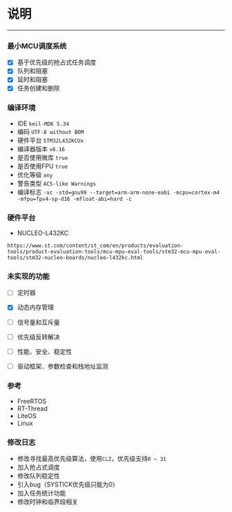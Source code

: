 # 说明

---

###  最小MCU调度系统

- [x]  基于优先级的抢占式任务调度
- [x]  队列和阻塞
- [x]  延时和阻塞
- [x]  任务创建和删除

### 编译环境

* IDE ` keil-MDK 5.34 `
* 编码 ` UTF-8 without BOM `
* 硬件平台 ` STM32L432KCUx `
* 编译器版本 ` v6.16 `
* 是否使用微库 ` true `
* 是否使用FPU ` true `
* 优化等级 ` any `
* 警告类型  ` AC5-like Warnings `
* 编译标志 ` -xc -std=gnu99 --target=arm-arm-none-eabi -mcpu=cortex-m4 -mfpu=fpv4-sp-d16 -mfloat-abi=hard -c `

### 硬件平台

* NUCLEO-L432KC

`https://www.st.com/content/st_com/en/products/evaluation-tools/product-evaluation-tools/mcu-mpu-eval-tools/stm32-mcu-mpu-eval-tools/stm32-nucleo-boards/nucleo-l432kc.html`




### 未实现的功能

- [ ]  定时器
- [x]  动态内存管理
- [ ]  信号量和互斥量
- [ ]  优先级反转解决
- [ ]  性能、安全、稳定性
- [ ]  驱动框架、参数检查和栈地址监测


### 参考

* FreeRTOS
* RT-Thread
* LiteOS
* Linux


### 修改日志
* 修改寻找最高优先级算法，使用`CLZ`，优先级支持`0 ~ 31`
* 加入抢占式调度
* 修改队列稳定性
* 引入bug（SYSTICK优先级只能为0）
* 加入任务统计功能
* 修改时钟和临界段相关